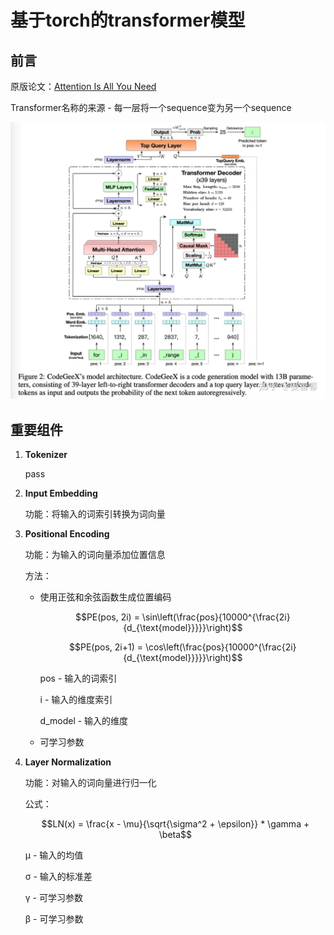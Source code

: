# 基于torch的transformer模型

## 前言

原版论文：[Attention Is All You Need](https://arxiv.org/abs/1706.03762)

Transformer名称的来源 - 每一层将一个sequence变为另一个sequence

![Transformer示意图](images/transformer_arch.png)

## 重要组件

1. **Tokenizer**

    pass

2. **Input Embedding**

    功能：将输入的词索引转换为词向量

3. **Positional Encoding**

    功能：为输入的词向量添加位置信息

    方法：
    - 使用正弦和余弦函数生成位置编码

      $$PE(pos, 2i) = \sin\left(\frac{pos}{10000^{\frac{2i}{d_{\text{model}}}}}\right)$$

      $$PE(pos, 2i+1) = \cos\left(\frac{pos}{10000^{\frac{2i}{d_{\text{model}}}}}\right)$$

      pos - 输入的词索引

      i - 输入的维度索引

      d_model - 输入的维度

    - 可学习参数

4. **Layer Normalization**

    功能：对输入的词向量进行归一化

    公式：

    $$LN(x) = \frac{x - \mu}{\sqrt{\sigma^2 + \epsilon}} * \gamma + \beta$$

    μ - 输入的均值

    σ - 输入的标准差

    γ - 可学习参数

    β - 可学习参数



